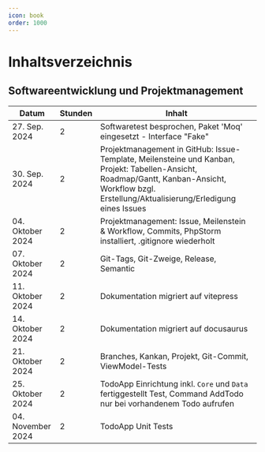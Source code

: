 ```yaml
---
icon: book
order: 1000
---
```


# Inhaltsverzeichnis

## Softwareentwicklung und Projektmanagement

| Datum             | Stunden | Inhalt                                                                                                                                                                                           |
| ----------------- | ------- | ------------------------------------------------------------------------------------------------------------------------------------------------------------------------------------------------ |
| 27. Sep. 2024     | 2       | Softwaretest besprochen, Paket 'Moq' eingesetzt - Interface "Fake"                                                                                                                               |
| 30. Sep. 2024     | 2       | Projektmanagement in GitHub: Issue-Template, Meilensteine und Kanban, Projekt: Tabellen-Ansicht, Roadmap/Gantt, Kanban-Ansicht, Workflow bzgl. Erstellung/Aktualisierung/Erledigung eines Issues |
| 04. Oktober 2024  | 2       | Projektmanagement: Issue, Meilenstein & Workflow, Commits, PhpStorm installiert, .gitignore wiederholt                                                                                           |
| 07. Oktober 2024  | 2       | Git-Tags, Git-Zweige, Release, Semantic                                                                                                                                                          |
| 11. Oktober 2024  | 2       | Dokumentation migriert auf vitepress                                                                                                                                                             |
| 14. Oktober 2024  | 2       | Dokumentation migriert auf docusaurus                                                                                                                                                            |
| 21. Oktober 2024  | 2       | Branches, Kankan, Projekt, Git-Commit, ViewModel-Tests                                                                                                                                           |
| 25. Oktober 2024  | 2       | TodoApp Einrichtung inkl. `Core` und `Data` fertiggestellt Test, Command AddTodo nur bei vorhandenem Todo aufrufen                                                                               |
| 04. November 2024 | 2       | TodoApp Unit Tests                                                                                                                                                                               |
